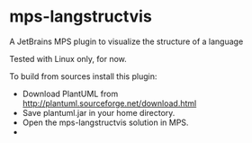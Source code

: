 mps-langstructvis
=================

A JetBrains MPS plugin to visualize the structure of a language

Tested with Linux only, for now.

To build from sources install this plugin:
 * Download PlantUML from http://plantuml.sourceforge.net/download.html
 * Save plantuml.jar in your home directory.
 * Open the mps-langstructvis solution in MPS.
 * 
